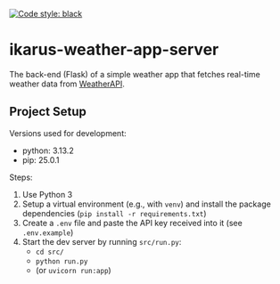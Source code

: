 [![Code style: black](https://img.shields.io/badge/code%20style-black-000000.svg)](https://github.com/psf/black)

# ikarus-weather-app-server

The back-end (Flask) of a simple weather app that fetches real-time weather data from [WeatherAPI](https://www.weatherapi.com/).

## Project Setup

Versions used for development:

-   python: 3.13.2
-   pip: 25.0.1

Steps:

1. Use Python 3
1. Setup a virtual environment (e.g., with `venv`) and install the package dependencies (`pip install -r requirements.txt`)
1. Create a `.env` file and paste the API key received into it (see `.env.example`)
1. Start the dev server by running `src/run.py`:
    - `cd src/`
    - `python run.py`
    - (or `uvicorn run:app`)
